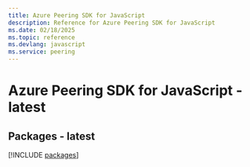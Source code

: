 ```yaml
---
title: Azure Peering SDK for JavaScript
description: Reference for Azure Peering SDK for JavaScript
ms.date: 02/18/2025
ms.topic: reference
ms.devlang: javascript
ms.service: peering
---
```

# Azure Peering SDK for JavaScript - latest
## Packages - latest
[!INCLUDE [packages](peering-index.md)]